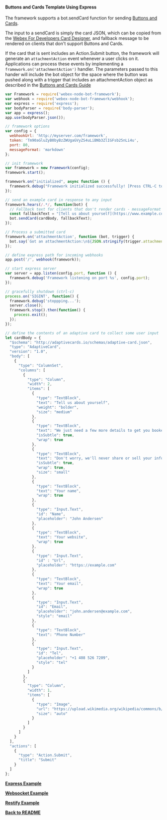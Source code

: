 #### Buttons and Cards Template Using Express
The framework supports a bot.sendCard function for sending [Buttons and Cards](https://developer.webex.com/docs/api/guides/cards).

The input to a sendCard is simply the card JSON, which can be copied from the [Webex For Developers Card Designer](https://developer.webex.com/buttons-and-cards-designer), and fallback message to be rendered on clients that don't support Buttons and Cards.

If the card that is sent includes an Action.Submit button, the framework will generate an `attachmentAction` event whenever a user clicks on it.  Applications can process these events by implementing a `framework.on('attachmentAction')` handler.  The parameters passed to this hander will include the bot object for the space where the button was pushed along with a trigger that includes an attachmentAction object as described in the [Buttons and Cards Guide](https://developer.webex.com/docs/api/guides/cards#working-with-cards)

```js
var Framework = require('webex-node-bot-framework');
var webhook = require('webex-node-bot-framework/webhook');
var express = require('express');
var bodyParser = require('body-parser');
var app = express();
app.use(bodyParser.json());

// framework options
var config = {
  webhookUrl: 'http://myserver.com/framework',
  token: 'Tm90aGluZyB0byBzZWUgaGVyZS4uLiBNb3ZlIGFsb25nLi4u',
  port: 80,
  messageFormat: 'markdown'
};

// init framework
var framework = new Framework(config);
framework.start();

framework.on("initialized", async function () {
  framework.debug("Framework initialized successfully! [Press CTRL-C to quit]");
});

// send an example card in response to any input
framework.hears(/.*/, function(bot) {
  // Fallback text for clients that don't render cards - messageFormat (in this example using Markdown) is defined in Framework Options
  const fallbackText = "[Tell us about yourself](https://www.example.com/form/book-vacation). We just need a few more details to get you booked for the trip of a lifetime!";
  bot.sendCard(cardBody, fallbackText);
});

// Process a submitted card
framework.on('attachmentAction', function (bot, trigger) {
  bot.say(`Got an attachmentAction:\n${JSON.stringify(trigger.attachmentAction, null, 2)}`);
});

// define express path for incoming webhooks
app.post('/', webhook(framework));

// start express server
var server = app.listen(config.port, function () {
  framework.debug('Framework listening on port %s', config.port);
});

// gracefully shutdown (ctrl-c)
process.on('SIGINT', function() {
  framework.debug('stoppping...');
  server.close();
  framework.stop().then(function() {
    process.exit();
  });
});

// define the contents of an adaptive card to collect some user input
let cardBody = {
  "$schema": "http://adaptivecards.io/schemas/adaptive-card.json",
  "type": "AdaptiveCard",
  "version": "1.0",
  "body": [
    {
      "type": "ColumnSet",
      "columns": [
        {
          "type": "Column",
          "width": 2,
          "items": [
            {
              "type": "TextBlock",
              "text": "Tell us about yourself",
              "weight": "bolder",
              "size": "medium"
            },
            {
              "type": "TextBlock",
              "text": "We just need a few more details to get you booked for the trip of a lifetime!",
              "isSubtle": true,
              "wrap": true
            },
            {
              "type": "TextBlock",
              "text": "Don't worry, we'll never share or sell your information.",
              "isSubtle": true,
              "wrap": true,
              "size": "small"
            },
            {
              "type": "TextBlock",
              "text": "Your name",
              "wrap": true
            },
            {
              "type": "Input.Text",
              "id": "Name",
              "placeholder": "John Andersen"
            },
            {
              "type": "TextBlock",
              "text": "Your website",
              "wrap": true
            },
            {
              "type": "Input.Text",
              "id" : "Url",
              "placeholder": "https://example.com"
            },
            {
              "type": "TextBlock",
              "text": "Your email",
              "wrap": true
            },
            {
              "type": "Input.Text",
              "id": "Email",
              "placeholder": "john.andersen@example.com",
              "style": "email"
            },
            {
              "type": "TextBlock",
              "text": "Phone Number"
            },
            {
              "type": "Input.Text",
              "id": "Tel",
              "placeholder": "+1 408 526 7209",
              "style": "tel"
            }
          ]
        },
        {
          "type": "Column",
          "width": 1,
          "items": [
            {
              "type": "Image",
              "url": "https://upload.wikimedia.org/wikipedia/commons/b/b2/Diver_Silhouette%2C_Great_Barrier_Reef.jpg",
              "size": "auto"
            }
          ]
        }
      ]
    }
  ],
  "actions": [
    {
      "type": "Action.Submit",
      "title": "Submit"
    }
  ]
};
```
[**Express Example**](./example1.md)

[**Websocket Example**](./example3.md)

[**Restify Example**](./example2.md)

[**Back to README**](../README.md)
